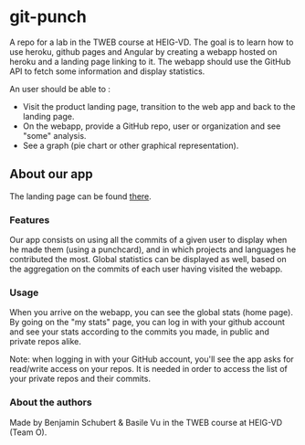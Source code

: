 # git-punch

A repo for a lab in the TWEB course at HEIG-VD. The goal is to learn how to use heroku, github pages and Angular by creating a webapp hosted on heroku and a landing page linking to it. The webapp should use the GitHub API to fetch some information and display statistics.

An user should be able to :
* Visit the product landing page, transition to the web app and back to the landing page.
* On the webapp, provide a GitHub repo, user or organization and see "some" analysis.
* See a graph (pie chart or other graphical representation).

## About our app
The landing page can be found [there](https://benjaminschubert.github.io/git-punch/).

### Features
Our app consists on using all the commits of a given user to display when he made them (using a punchcard), and in which projects and languages he contributed the most. Global statistics can be displayed as well, based on the aggregation on the commits of each user having visited the webapp.

### Usage
When you arrive on the webapp, you can see the global stats (home page). By going on the "my stats" page, you can log in with your github account and see your stats according to the commits you made, in public and private repos alike.

Note: when logging in with your GitHub account, you'll see the app asks for read/write access on your repos. It is needed in order to access the list of your private repos and their commits.

### About the authors
Made by Benjamin Schubert & Basile Vu in the TWEB course at HEIG-VD (Team O).
